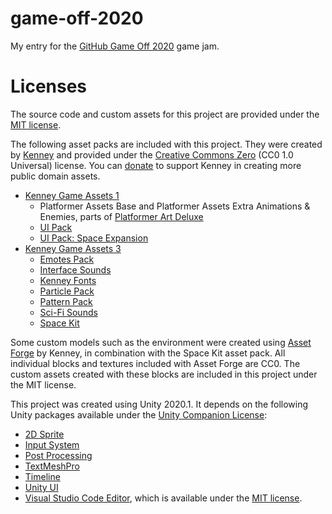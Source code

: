 # game-off-2020
My entry for the [GitHub Game Off 2020](https://itch.io/jam/game-off-2020) game jam.

# Licenses
The source code and custom assets for this project are provided under the [MIT license](https://github.com/ConnorHalford/game-off-2020/blob/main/LICENSE).

The following asset packs are included with this project. They were created by [Kenney](https://kenney.nl/) and provided under the [Creative Commons Zero](http://creativecommons.org/publicdomain/zero/1.0/) (CC0 1.0 Universal) license. You can [donate](https://kenney.itch.io/) to support Kenney in creating more public domain assets.
- [Kenney Game Assets 1](https://kenney.itch.io/kenney-game-assets-1)
  - Platformer Assets Base and Platformer Assets Extra Animations & Enemies, parts of [Platformer Art Deluxe](https://kenney.nl/assets/platformer-art-deluxe)
  - [UI Pack](https://kenney.nl/assets/ui-pack)
  - [UI Pack: Space Expansion](https://kenney.nl/assets/ui-pack-space-expansion)
- [Kenney Game Assets 3](https://kenney.itch.io/kenney-game-assets-3)
  - [Emotes Pack](https://kenney.nl/assets/emotes-pack)
  - [Interface Sounds](https://kenney.nl/assets/interface-sounds)
  - [Kenney Fonts](https://kenney.nl/assets/kenney-fonts)
  - [Particle Pack](https://kenney.nl/assets/particle-pack)
  - [Pattern Pack](https://kenney.nl/assets/pattern-pack)
  - [Sci-Fi Sounds](https://kenney.nl/assets/sci-fi-sounds)
  - [Space Kit](https://kenney.nl/assets/space-kit)

Some custom models such as the environment were created using [Asset Forge](https://kenney.itch.io/assetforge) by Kenney, in combination with the Space Kit asset pack. All individual blocks and textures included with Asset Forge are CC0. The custom assets created with these blocks are included in this project under the MIT license.

This project was created using Unity 2020.1. It depends on the following Unity packages available under the [Unity Companion License](https://unity3d.com/legal/licenses/Unity_Companion_License):
- [2D Sprite](https://docs.unity3d.com/Packages/com.unity.2d.sprite@1.0/license/LICENSE.html)
- [Input System](https://docs.unity3d.com/Packages/com.unity.inputsystem@1.0/license/LICENSE.html)
- [Post Processing](https://docs.unity3d.com/Packages/com.unity.postprocessing@3.0/license/LICENSE.html)
- [TextMeshPro](https://docs.unity3d.com/Packages/com.unity.textmeshpro@3.0/license/LICENSE.html)
- [Timeline](https://docs.unity3d.com/Packages/com.unity.timeline@1.3/manual/index.html)
- [Unity UI](https://docs.unity3d.com/Packages/com.unity.ugui@1.0/manual/index.html)
- [Visual Studio Code Editor](https://docs.unity3d.com/Packages/com.unity.ide.vscode@1.2/manual/index.html), which is available under the [MIT license](https://docs.unity3d.com/Packages/com.unity.ide.vscode@1.2/license/LICENSE.html).
